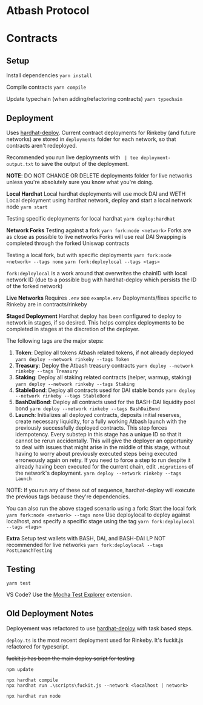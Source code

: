 # Atbash Protocol

# Contracts 
## Setup

Install dependencies
`yarn install`

Compile contracts
`yarn compile` 

Update typechain (when adding/refactoring contracts)
`yarn typechain`

## Deployment

Uses [hardhat-deploy](https://www.npmjs.com/package/hardhat-deploy#migrating-existing-deployment-to-hardhat-deploy).  Current contract deployments for Rinkeby (and future networks) are stored in `deployments` folder for each network, so that contracts aren't redeployed.  

Recommended you run live deployments with ` | tee deployment-output.txt` to save the output of the deployment.

**NOTE**: DO NOT CHANGE OR DELETE deployments folder for live networks unless you're absolutely sure you know what you're doing.

**Local Hardhat**
Local hardhat deployments will use mock DAI and WETH
Local deployment using hardhat network, deploy and start a local network node
`yarn start`

Testing specific deployments for local hardhat
`yarn deploy:hardhat`

**Network Forks**
Testing against a fork
`yarn fork:node <network>`
Forks are as close as possible to live networks
Forks will use real DAI
Swapping is completed through the forked Uniswap contracts

Testing a local fork, but with specific deployments
`yarn fork:node <network> --tags none`
`yarn fork:deploylocal --tags <tags>`

`fork:deploylocal` is a work around that overwrites the chainID with local network ID (due to a possible bug with hardhat-deploy which persists the ID of the forked network) 

**Live Networks**
Requires `.env` see `example.env` 
Deployments/fixes specific to Rinkeby are in contracts/rinkeby

**Staged Deployment**
Hardhat deploy has been configured to deploy to network in stages, if so desired.  This helps complex deployments to be completed in stages at the discretion of the deployer.  

The following tags are the major steps:
1. **Token**: Deploy all tokens Atbash related tokens, if not already deployed
`yarn deploy --network rinkeby --tags Token` 
2. **Treasury**: Deploy the Atbash treasury contracts
`yarn deploy --network rinkeby --tags Treasury` 
3. **Staking**: Deploy all staking related contracts (helper, warmup, staking)
`yarn deploy --network rinkeby --tags Staking` 
4. **StableBond**: Deploy all contracts used for DAI stable bonds
`yarn deploy --network rinkeby --tags StableBond` 
5. **BashDaiBond**: Deploy all contracts used for the BASH-DAI liquidity pool bond
`yarn deploy --network rinkeby --tags BashDaiBond`
6. **Launch**: Initializes all deployed contracts, deposits initial reserves, create necessary liquidity, for a fully working Atbash launch with the previously successfully deployed contracts.  This step forces idempotency.  Every substep in this stage has a unique ID so that it cannot be rerun accidentally.  This will give the deployer an opportunity to deal with issues that might arise in the middle of this stage, without having to worry about previously executed steps being executed erroneously again on retry.  If you need to force a step to run despite it already having been executed for the current chain, edit `.migrations` of the network's deployment.
`yarn deploy --network rinkeby --tags Launch`

NOTE: If you run any of these out of sequence, hardhat-deploy will execute the previous tags because they're dependencies.

You can also run the above staged scenario using a fork:
Start the local fork
`yarn fork:node <network> --tags none`
Use deploylocal to deploy against localhost, and specify a specific stage using the tag
`yarn fork:deploylocal --tags <tags>`

**Extra**
Setup test wallets with BASH, DAI, and BASH-DAI LP
NOT recommended for live networks
`yarn fork:deploylocal --tags PostLaunchTesting`

## Testing
`yarn test`

VS Code?  Use the [Mocha Test Explorer](https://marketplace.visualstudio.com/items?itemName=hbenl.vscode-mocha-test-adapter) extension.

## Old Deployment Notes ##
Deployement was refactored to use [hardhat-deploy](https://www.npmjs.com/package/hardhat-deploy#migrating-existing-deployment-to-hardhat-deploy) with task based steps.

`deploy.ts` is the most recent deployment used for Rinkeby.  It's fuckit.js refactored for typescript.

~~fuckit.js has been the main deploy script for testing~~

```
npm update

npx hardhat compile
npx hardhat run .\scripts\fuckit.js --network <localhost | network> 

npx hardhat run node
```
